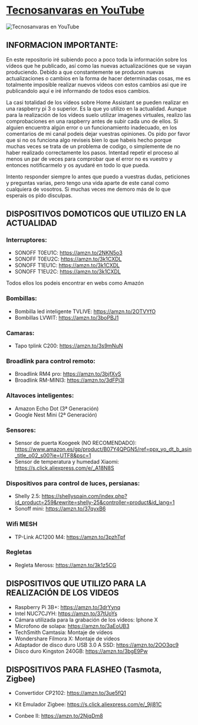 [Tecnosanvaras en YouTube][1]
===
![Tecnosanvaras en YouTube](https://github.com/tecnosanvaras/Videos/blob/main/cabecera/CABECERA.jpg)

## INFORMACION IMPORTANTE:

En este repositorio iré subiendo poco a poco toda la información sobre los vídeos que he publicado, así como las nuevas actualizaciónes que se vayan produciendo. Debido a que constantemente se producen nuevas actualizaciones o cambios en la forma de hacer determinadas cosas, me es totalmente imposible realizar nuevos vídeos con estos cambios asi que ire publicandolo aquí e iré informando de todos esos cambios.

La casi totalidad de los vídeos sobre Home Assistant se pueden realizar en una raspberry pi 3 o superior. Es la que yo utilizo en la actualidad.
Aunque para la realización de los vídeos suelo utilizar imagenes virtuales, realizo las comprobaciones en una raspberry antes de subir cada uno de ellos. Si alguien encuentra algún error o un funcionamiento inadecuado, en los comentarios de mi canal podeis dejar vuestras opiniones.
Os pido por favor que si no os funciona algo reviseis bien lo que habeis hecho porque muchas veces se trata de un problema de codigo, o simplemente de no haber realizado correctamente los pasos. Intentad repetir el proceso al menos un par de veces para comprobar que el error no es vuestro y entonces notificarmelo y os ayudaré en todo lo que pueda.

Intento responder siempre lo antes que puedo a vuestras dudas, peticiones y preguntas varias, pero tengo una vida aparte de este canal como cualquiera de vosotros. Si muchas veces me demoro más de lo que esperais os pido disculpas.

## DISPOSITIVOS DOMOTICOS QUE UTILIZO EN LA ACTUALIDAD
### Interruptores:
 - SONOFF T0EU1C: https://amzn.to/2NKN5o3
 - SONOFF T0EU2C: https://amzn.to/3k1CXDL
 - SONOFF T1EU1C: https://amzn.to/3k1CXDL
 - SONOFF T1EU2C: https://amzn.to/3k1CXDL
 
 Todos ellos los podeis encontrar en webs como Amazón
 
 ### Bombillas:
 - Bombilla led inteligente TVLIVE: https://amzn.to/2OTVYfO
 - Bombillas LVWIT: https://amzn.to/3boPBJ1
 
 ### Camaras:
 - Tapo tplink C200: https://amzn.to/3s9mNuN
 
 ### Broadlink para control remoto:
 - Broadlink RM4 pro: https://amzn.to/3bjfXvS
 - Broadlink RM-MINI3: https://amzn.to/3dFPj3l
 
 ### Altavoces inteligentes:
 - Amazon Echo Dot (3ª Generación)
 - Google Nest Mini (2ª Generación)
 
 ### Sensores:
 - Sensor de puerta Koogeek (NO RECOMENDADO): https://www.amazon.es/gp/product/B07Y4QPGN5/ref=ppx_yo_dt_b_asin_title_o02_s00?ie=UTF8&psc=1
 - Sensor de temperatura y humedad Xiaomi: https://s.click.aliexpress.com/e/_A18N8S
 
 ### Dispositivos para control de luces, persianas:
 - Shelly 2.5: https://shellyspain.com/index.php?id_product=259&rewrite=shelly-25&controller=product&id_lang=1
 - Sonoff mini: https://amzn.to/37qyxB6
 
 ### Wifi MESH
  - TP-Link AC1200 M4: https://amzn.to/3pzhTpf
  
 ### Regletas
 - Regleta Meross: https://amzn.to/3k1z5CG

## DISPOSITIVOS QUE UTILIZO PARA LA REALIZACIÓN DE LOS VIDEOS
- Raspberry Pi 3B+: https://amzn.to/3drYynq
- Intel NUC7CJYH: https://amzn.to/37tUoYs
- Cámara utilizada para la grabación de los videos: Iphone X
- Microfono de solapa: https://amzn.to/3aEoUB3
- TechSmith Camtasia: Montaje de vídeos
- Wondershare Filmora X: Montaje de vídeos
- Adaptador de disco duro USB 3.0 A SSD: https://amzn.to/2OO3qc9
- Disco duro Kingston 240GB: https://amzn.to/3bgE9Pw


## DISPOSITIVOS PARA FLASHEO (Tasmota, Zigbee)
- Convertidor CP2102: https://amzn.to/3ue5fQ1
- Kit Emulador Zigbee: https://s.click.aliexpress.com/e/_9jl81C
- Conbee II: https://amzn.to/2NjqDm8



  [1]: https://www.youtube.com/channel/UCMddiVH-CzGZ97sVgZrKg6A
